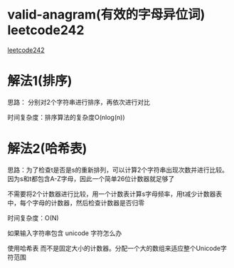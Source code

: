# valid-anagram(有效的字母异位词) leetcode242

[leetcode242](https://leetcode-cn.com/problems/valid-anagram/)

# 解法1(排序)

思路：
分别对2个字符串进行排序，再依次进行对比

时间复杂度：排序算法的复杂度O(nlog(n))


# 解法2(哈希表)

思路：为了检查t是否是s的重新排列，可以计算2个字符串出现次数并进行比较。因为s和t都包含A-Z字母，因此一个简单26位计数器就足够了

不需要将2个计数器进行比较，用一个计数表计算s字母频率，用t减少计数器表中，每个字母的计数器，然后检查计数器是否归零

时间复杂度：O(N)


如果输入字符串包含 unicode 字符怎么办

使用哈希表	而不是固定大小的计数器。分配一个大的数组来适应整个Unicode字符范围






